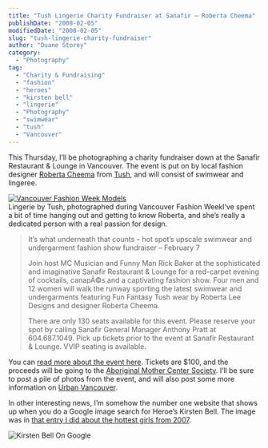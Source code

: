 ```yaml
---
title: "Tush Lingerie Charity Fundraiser at Sanafir – Roberta Cheema"
publishDate: "2008-02-05"
modifiedDate: "2008-02-05"
slug: "tush-lingerie-charity-fundraiser"
author: "Duane Storey"
category:
  - "Photography"
tag:
  - "Charity & Fundraising"
  - "fashion"
  - "heroes"
  - "kirsten bell"
  - "lingerie"
  - "Photography"
  - "swimwear"
  - "tush"
  - "Vancouver"
---
```


This Thursday, I’ll be photographing a charity fundraiser down at the Sanafir Restaurant &amp; Lounge in Vancouver. The event is put on by local fashion designer [Roberta Cheema](http://www.tushltd.com/swimwear.html) from [Tush](http://www.tushltd.com/), and will consist of swimwear and lingeree.

[![Vancouver Fashion Week Models](http://www.migratorynerd.com/wp-content/uploads/2008/02/1849080873_9889ae6338.jpg)](http://flickr.com/photos/duanestorey/1849080873/in/set-72157602888568602/)  
Lingerie by Tush, photographed during Vancouver Fashion WeekI’ve spent a bit of time hanging out and getting to know Roberta, and she’s really a dedicated person with a real passion for design.

> It’s what underneath that counts – hot spot’s upscale swimwear and undergarment fashion show fundraiser – February 7
> 
> Join host MC Musician and Funny Man Rick Baker at the sophisticated and imaginative Sanafir Restaurant &amp; Lounge for a red-carpet evening of cocktails, canapÃ©s and a captivating fashion show. Four men and 12 women will walk the runway sporting the latest swimwear and undergarments featuring Fun Fantasy Tush wear by Roberta Lee Designs and designer Roberta Cheema.
> 
> There are only 130 seats available for this event. Please reserve your spot by calling Sanafir General Manager Anthony Pratt at 604.687.1049. Pick up tickets prior to the event at Sanafir Restaurant &amp; Lounge. VVIP seating is available.

You can [read more about the event here](http://vancouver.urbanmixer.com/events/tush-fashion-fundraiser-february-7-2008/view). Tickets are $100, and the proceeds will be going to the [Aboriginal Mother Center Society](http://www.amcs.ca/). I’ll be sure to post a pile of photos from the event, and will also post some more information on [Urban Vancouver](http://www.urbanvancouver.com/).

In other interesting news, I’m somehow the number one website that shows up when you do a Google image search for Heroe’s Kirsten Bell. The image was in [that entry I did about the hottest girls from 2007](http://www.migratorynerd.com/2008/01/hottest-movietv-girl-from-2007/).

  
![Kirsten Bell On Google](http://www.migratorynerd.com/wp-content/uploads/2008/02/picture-23.png)